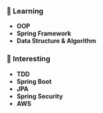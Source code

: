 ### 📖 Learning
* **OOP**
* **Spring Framework**
* **Data Structure & Algorithm**

### 🧾 Interesting
* **TDD**
* **Spring Boot**
* **JPA**
* **Spring Security**
* **AWS**
